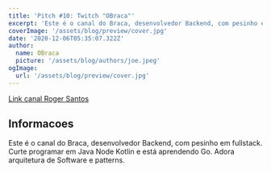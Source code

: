 ```yaml
---
title: 'Pitch #10: Twitch "OBraca"'
excerpt: 'Este é o canal do Braca, desenvolvedor Backend, com pesinho em fullstack. Curte programar em Java Node Kotlin e está aprendendo Go. Adora arquitetura de Software e patterns.'
coverImage: '/assets/blog/preview/cover.jpg'
date: '2020-12-06T05:35:07.322Z'
author:
  name: OBraca
  picture: '/assets/blog/authors/joe.jpeg'
ogImage:
  url: '/assets/blog/preview/cover.jpg'
---
```


[Link canal Roger Santos ](https://www.twitch.tv/obraca)

## Informacoes

Este é o canal do Braca, desenvolvedor Backend, com pesinho em fullstack. Curte programar em Java Node Kotlin e está aprendendo Go. Adora arquitetura de Software e patterns.
